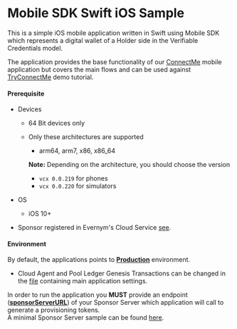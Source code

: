 # Mobile SDK Swift iOS Sample

This is a simple iOS mobile application written in Swift using Mobile SDK which represents a digital wallet of a Holder side in the Verifiable Credentials model.

The application provides the base functionality of our [ConnectMe](https://gitlab.com/evernym/mobile/connectme) mobile application but covers the main flows and can be used against [TryConnectMe](https://try.connect.me/#/) demo tutorial.

#### Prerequisite

* Devices
    * 64 Bit devices only
    * Only these architectures are supported
        * arm64, arm7, x86, x86_64

      **Note:** Depending on the architecture, you should choose the version
        * `vcx 0.0.219` for phones
        * `vcx 0.0.220` for simulators

* OS
    * iOS 10+
* Sponsor registered in Evernym's Cloud Service [see](/docs/3.Initialization.md#sponsor-ie-you-onboarding-with-evernyms-cloud-service).

#### Environment

By default, the applications points to [**Production**](../../../environments/ProductionEnvironment.md) environment.
* Cloud Agent and Pool Ledger Genesis Transactions can be changed in the [file](../common/Config.m) containing main application settings.

In order to run the application you **MUST** provide an endpoint ([**sponsorServerURL**](../common/Config.m)) of your Sponsor Server which application will call to generate a provisioning tokens.\
A minimal Sponsor Server sample can be found [here](/examples/simple-sponsor).
